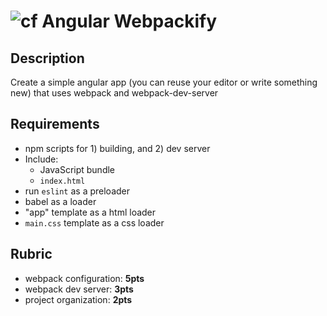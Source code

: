 ![cf](http://i.imgur.com/7v5ASc8.png) Angular Webpackify
====

## Description

Create a simple angular app (you can reuse your editor or write something new) that uses webpack and webpack-dev-server

## Requirements

* npm scripts for 1) building, and 2) dev server
* Include:
  * JavaScript bundle
  * `index.html`
* run `eslint` as a preloader
* babel as a loader
* "app" template as a html loader
* `main.css` template as a css loader

## Rubric

* webpack configuration: **5pts**
* webpack dev server: **3pts**
* project organization: **2pts**
